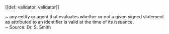 [[def: validator, validator]]

~ any entity or agent that evaluates whether or not a given signed statement as attributed to an identifier is valid at the time of its issuance.  
~ Source: Dr. S. Smith

